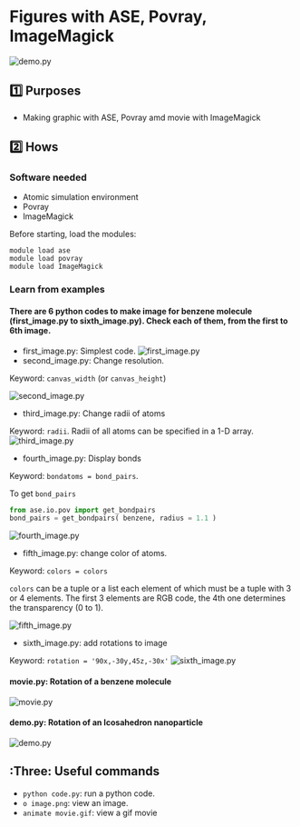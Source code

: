 # Figures with ASE, Povray, ImageMagick
![demo.py](ico.gif)
## :one: Purposes
- Making graphic with ASE, Povray amd movie with ImageMagick

## :two: Hows

### Software needed
- Atomic simulation environment
- Povray
- ImageMagick

Before starting, load the modules:
```
module load ase
module load povray
module load ImageMagick
```

### Learn from examples

#### There are 6 python codes to make image for benzene molecule (first_image.py to sixth_image.py). Check each of them, from the first to 6th image.
- first_image.py: Simplest code.
![first_image.py](first_image.png)
- second_image.py: Change resolution.

Keyword: `canvas_width` (or `canvas_height`)

![second_image.py](second_image.png)
- third_image.py: Change radii of atoms

Keyword: `radii`. Radii of all atoms can be specified in a 1-D array.
![third_image.py](third_image.png)

- fourth_image.py: Display bonds

Keyword: `bondatoms = bond_pairs`.

To get `bond_pairs`
```python
from ase.io.pov import get_bondpairs
bond_pairs = get_bondpairs( benzene, radius = 1.1 )
```
![fourth_image.py](fourth_image.png)

- fifth_image.py: change color of atoms.

Keyword: `colors = colors`

`colors` can be a tuple or a list each element of which must be a tuple with 3 or 4 elements. The first 3 elements are RGB code, the 4th one determines the transparency (0 to 1).

![fifth_image.py](fifth_image.png)

- sixth_image.py: add rotations to image

Keyword: `rotation = '90x,-30y,45z,-30x'`
![sixth_image.py](sixth_image.png)

#### movie.py: Rotation of a benzene molecule
![movie.py](movie.gif)

#### demo.py: Rotation of an Icosahedron nanoparticle
![demo.py](ico.gif)

## :Three: Useful commands 

- `python code.py`: run a python code.
- `o image.png`: view an image.
- `animate movie.gif`: view a gif movie 
